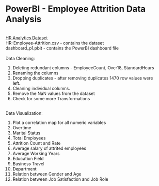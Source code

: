 # PowerBI - Employee Attrition Data Analysis
<br>
<a href="kaggle datasets download -d rishikeshkonapure/hr-analytics-prediction">HR Analytics Dataset</a>
<br>
HR-Employee-Attrition.csv - contains the dataset 
<br>
dashboard_p1.pbit - contains the PowerBI dashboard file 
<br>
<br>
Data Cleaning:
<ol>
<li>Deleting redundant columns - EmployeeCount, Over18, StandardHours</li>
<li>Renaming the columns</li>
<li>Dropping duplicates - after removing duplicates 1470 row values were left.</li>
<li>Cleaning individual columns.</li>
<li>Remove the NaN values from the dataset</li>
<li>Check for some more Transformations</li>
</ol>
<br>
Data Visualization:
<ol>
<li>Plot a correlation map for all numeric variables</li>
<li>Overtime</li>
<li>Marital Status</li>
<li>Total Employees</li>
<li>Attrition Count and Rate</li>
<li>Average salary of attrited employees</li>
<li>Average Working Years</li>
<li>Education Field</li>
<li>Business Travel</li>
<li>Department</li>
<li>Relation between Gender and Age</li>
<li>Relation between Job Satisfaction and Job Role</li>
</ol>
